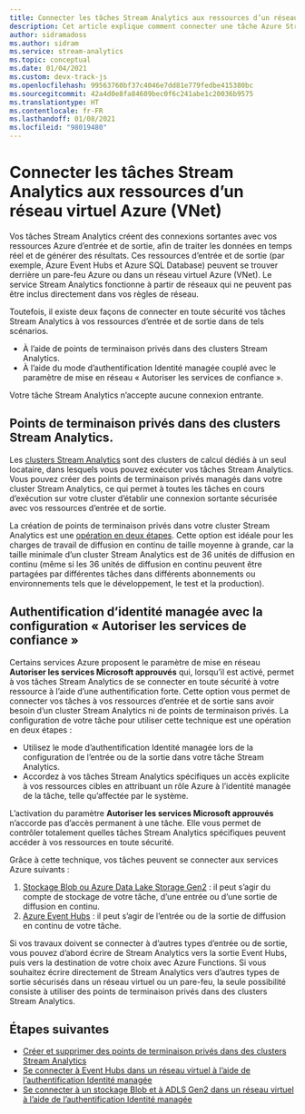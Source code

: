 ```yaml
---
title: Connecter les tâches Stream Analytics aux ressources d’un réseau virtuel Azure (VNET)
description: Cet article explique comment connecter une tâche Azure Stream Analytics à des ressources qui se trouvent dans un réseau virtuel.
author: sidramadoss
ms.author: sidram
ms.service: stream-analytics
ms.topic: conceptual
ms.date: 01/04/2021
ms.custom: devx-track-js
ms.openlocfilehash: 99563760bf37c4046e7dd81e779fedbe415380bc
ms.sourcegitcommit: 42a4d0e8fa84609bec0f6c241abe1c20036b9575
ms.translationtype: HT
ms.contentlocale: fr-FR
ms.lasthandoff: 01/08/2021
ms.locfileid: "98019480"
---
```

# <a name="connect-stream-analytics-jobs-to-resources-in-an-azure-virtual-network-vnet"></a>Connecter les tâches Stream Analytics aux ressources d’un réseau virtuel Azure (VNet)

Vos tâches Stream Analytics créent des connexions sortantes avec vos ressources Azure d’entrée et de sortie, afin de traiter les données en temps réel et de générer des résultats. Ces ressources d’entrée et de sortie (par exemple, Azure Event Hubs et Azure SQL Database) peuvent se trouver derrière un pare-feu Azure ou dans un réseau virtuel Azure (VNet). Le service Stream Analytics fonctionne à partir de réseaux qui ne peuvent pas être inclus directement dans vos règles de réseau.

Toutefois, il existe deux façons de connecter en toute sécurité vos tâches Stream Analytics à vos ressources d’entrée et de sortie dans de tels scénarios.
* À l’aide de points de terminaison privés dans des clusters Stream Analytics.
* À l’aide du mode d’authentification Identité managée couplé avec le paramètre de mise en réseau « Autoriser les services de confiance ».

Votre tâche Stream Analytics n’accepte aucune connexion entrante.

## <a name="private-endpoints-in-stream-analytics-clusters"></a>Points de terminaison privés dans des clusters Stream Analytics.
Les [clusters Stream Analytics](https://docs.microsoft.com/azure/stream-analytics/cluster-overview) sont des clusters de calcul dédiés à un seul locataire, dans lesquels vous pouvez exécuter vos tâches Stream Analytics. Vous pouvez créer des points de terminaison privés managés dans votre cluster Stream Analytics, ce qui permet à toutes les tâches en cours d’exécution sur votre cluster d’établir une connexion sortante sécurisée avec vos ressources d’entrée et de sortie.

La création de points de terminaison privés dans votre cluster Stream Analytics est une [opération en deux étapes](https://docs.microsoft.com/azure/stream-analytics/private-endpoints). Cette option est idéale pour les charges de travail de diffusion en continu de taille moyenne à grande, car la taille minimale d’un cluster Stream Analytics est de 36 unités de diffusion en continu (même si les 36 unités de diffusion en continu peuvent être partagées par différentes tâches dans différents abonnements ou environnements tels que le développement, le test et la production).

## <a name="managed-identity-authentication-with-allow-trusted-services-configuration"></a>Authentification d’identité managée avec la configuration « Autoriser les services de confiance »
Certains services Azure proposent le paramètre de mise en réseau **Autoriser les services Microsoft approuvés** qui, lorsqu’il est activé, permet à vos tâches Stream Analytics de se connecter en toute sécurité à votre ressource à l’aide d’une authentification forte. Cette option vous permet de connecter vos tâches à vos ressources d’entrée et de sortie sans avoir besoin d’un cluster Stream Analytics ni de points de terminaison privés. La configuration de votre tâche pour utiliser cette technique est une opération en deux étapes :
* Utilisez le mode d’authentification Identité managée lors de la configuration de l’entrée ou de la sortie dans votre tâche Stream Analytics.
* Accordez à vos tâches Stream Analytics spécifiques un accès explicite à vos ressources cibles en attribuant un rôle Azure à l’identité managée de la tâche, telle qu’affectée par le système. 

L’activation du paramètre **Autoriser les services Microsoft approuvés** n’accorde pas d’accès permanent à une tâche. Elle vous permet de contrôler totalement quelles tâches Stream Analytics spécifiques peuvent accéder à vos ressources en toute sécurité. 

Grâce à cette technique, vos tâches peuvent se connecter aux services Azure suivants :
1. [Stockage Blob ou Azure Data Lake Storage Gen2](https://docs.microsoft.com/azure/stream-analytics/blob-output-managed-identity) : il peut s’agir du compte de stockage de votre tâche, d’une entrée ou d’une sortie de diffusion en continu.
2. [Azure Event Hubs](https://docs.microsoft.com/azure/stream-analytics/event-hubs-managed-identity) : il peut s’agir de l’entrée ou de la sortie de diffusion en continu de votre tâche.

Si vos travaux doivent se connecter à d’autres types d’entrée ou de sortie, vous pouvez d’abord écrire de Stream Analytics vers la sortie Event Hubs, puis vers la destination de votre choix avec Azure Functions. Si vous souhaitez écrire directement de Stream Analytics vers d’autres types de sortie sécurisés dans un réseau virtuel ou un pare-feu, la seule possibilité consiste à utiliser des points de terminaison privés dans des clusters Stream Analytics.

## <a name="next-steps"></a>Étapes suivantes

* [Créer et supprimer des points de terminaison privés dans des clusters Stream Analytics](https://docs.microsoft.com/azure/stream-analytics/private-endpoints)
* [Se connecter à Event Hubs dans un réseau virtuel à l’aide de l’authentification Identité managée](https://docs.microsoft.com/azure/stream-analytics/event-hubs-managed-identity)
* [Se connecter à un stockage Blob et à ADLS Gen2 dans un réseau virtuel à l’aide de l’authentification Identité managée](https://docs.microsoft.com/azure/stream-analytics/blob-output-managed-identity)
